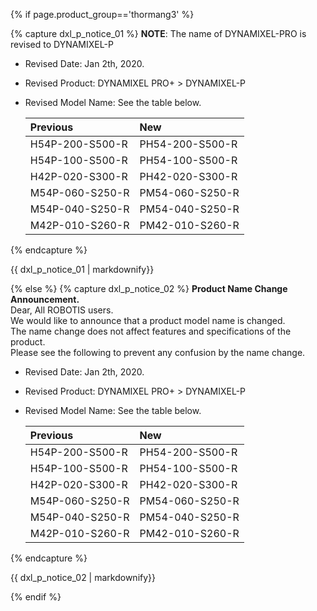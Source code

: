 {% if page.product_group=='thormang3' %}

{% capture dxl_p_notice_01 %}
**NOTE**: The name of DYNAMIXEL-PRO is revised to DYNAMIXEL-P
- Revised Date: Jan 2th, 2020.
- Revised Product: DYNAMIXEL PRO+ > DYNAMIXEL-P
- Revised Model Name: See the table below.

  | Previous        | New             |
  |:----------------|:----------------|
  | H54P-200-S500-R | PH54-200-S500-R |
  | H54P-100-S500-R | PH54-100-S500-R |
  | H42P-020-S300-R | PH42-020-S300-R |
  | M54P-060-S250-R | PM54-060-S250-R |
  | M54P-040-S250-R | PM54-040-S250-R |
  | M42P-010-S260-R | PM42-010-S260-R |

{% endcapture %}
<div class="notice">{{ dxl_p_notice_01 | markdownify}}</div>

{% else %}
{% capture dxl_p_notice_02 %}
**Product Name Change Announcement.**  
Dear, All ROBOTIS users.  
We would like to announce that a product model name is changed.  
The name change does not affect features and specifications of the product.  
Please see the following to prevent any confusion by the name change.
- Revised Date: Jan 2th, 2020.  
- Revised Product: DYNAMIXEL PRO+ > DYNAMIXEL-P
- Revised Model Name: See the table below.  

  | Previous        | New             |
  |:----------------|:----------------|
  | H54P-200-S500-R | PH54-200-S500-R |
  | H54P-100-S500-R | PH54-100-S500-R |
  | H42P-020-S300-R | PH42-020-S300-R |
  | M54P-060-S250-R | PM54-060-S250-R |
  | M54P-040-S250-R | PM54-040-S250-R |
  | M42P-010-S260-R | PM42-010-S260-R |

{% endcapture %}
<div class="notice">{{ dxl_p_notice_02 | markdownify}}</div>

{% endif %}
